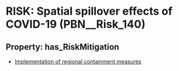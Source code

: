 # RISK: __Spatial spillover effects of COVID-19__ (PBN__Risk_140)

## Property: has_RiskMitigation

* [Implementation of regional containment measures](PBN__RiskMitigation_166)

